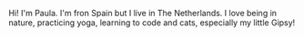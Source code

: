 Hi! I'm Paula. I'm fron Spain but I live in The Netherlands. I love being in nature, practicing yoga, learning to code and cats, especially my little Gipsy! 
